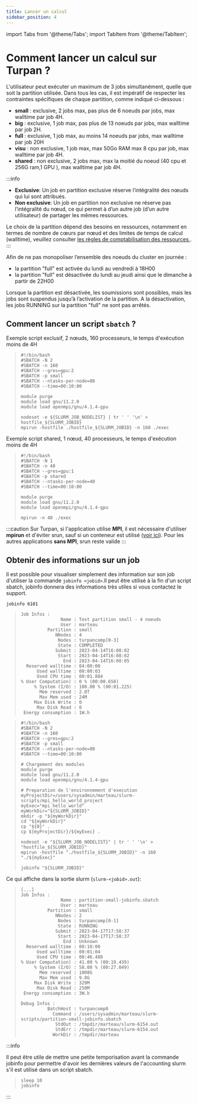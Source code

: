 ```yaml
---
title: Lancer un calcul
sidebar_position: 4
---
```


import Tabs from '@theme/Tabs';
import TabItem from '@theme/TabItem';

# Comment lancer un calcul sur Turpan ? 

<!-- Partition / global = 3 jobs max par utilisateur : -->
L'utilisateur peut exécuter un maximum de 3 jobs simultanément, quelle que soit la partition utilisée. Dans tous les cas, il est impératif de respecter les contraintes spécifiques de chaque partition, comme indiqué ci-dessous :
- **small** : exclusive, 2 jobs max, pas plus de 6 noeuds par jobs, max walltime par job 4H.
- **big** : exclusive, 1 job max, pas plus de 13 noeuds par jobs, max walltime par job 2H.
- **full** : exclusive, 1 job max, au moins 14 noeuds par jobs, max walltime par job 20H
- **visu** : non exclusive, 1 job max, max 50Go RAM max 8 cpu par job, max walltime par job 4H.
- **shared** : non exclusive, 2 jobs max, max la moitié du noeud (40 cpu et 256G ram,1 GPU ), max walltime par job 4H.

:::info
* **Exclusive**: Un job en partition exclusive réserve l’intégralité des nœuds qui lui sont attribués.
* **Non exclusive**: Un job en partition non exclusive ne réserve pas l’intégralité du nœud, ce qui permet à d’un autre job (d’un autre utilisateur) de partager les mêmes ressources.

Le choix de la partition dépend des besoins en ressources, notamment en termes de nombre de cœurs par nœud et des limites de temps de calcul (walltime), veuillez consulter [les règles de comptabilisation des ressources ](./accounting/accounting-rules.md#exemples-).
:::

Afin de ne pas monopoliser l’ensemble des noeuds du cluster en journée :

- la partition "full" est activée du lundi au vendredi à 18H00
- la partition "full" est désactivée du lundi au jeudi ainsi que le dimanche à partir de 22H00

Lorsque la partition est désactivée, les soumissions sont possibles, mais les jobs sont suspendus jusqu’à l’activation de la partition. A la désactivation, les jobs RUNNING sur la partition "full" ne sont pas arrêtés.

## Comment lancer un script `sbatch` ?

<Tabs>
<TabItem label="Exemple script exclusif" value="exclusif" default>

Exemple script exclusif, 2 nœuds, 160 processeurs, le temps d'exécution moins de 4H

>```shell
>#!/bin/bash
>#SBATCH -N 2
>#SBATCH -n 160
>#SBATCH --gres=gpu:2 
>#SBATCH -p small
>#SBATCH --ntasks-per-node=80
>#SBATCH --time=00:10:00
>
>module purge
>module load gnu/11.2.0
>module load openmpi/gnu/4.1.4-gpu
>
>nodeset -e ${SLURM_JOB_NODELIST} | tr ' ' '\n' > hostfile_${SLURM_JOBID}
>mpirun -hostfile ./hostfile_${SLURM_JOBID} -n 160 ./exec
>```

</TabItem>
<TabItem label="Exemple script shared" value="shared">

Exemple script shared, 1 nœud, 40 processeurs,  le temps d'exécution moins de 4H

>```
>#!/bin/bash
>#SBATCH -N 1
>#SBATCH -n 40
>#SBATCH --gres=gpu:1
>#SBATCH -p shared
>#SBATCH --ntasks-per-node=40
>#SBATCH --time=00:10:00
>
>module purge
>module load gnu/11.2.0
>module load openmpi/gnu/4.1.4-gpu
>
>mpirun -n 40 ./exec
>```

</TabItem>
</Tabs>

:::caution
Sur Turpan, si l'application utilise **MPI**, il est nécessaire d'utiliser **mpirun** et d'éviter srun, sauf si un conteneur est utilisé ([voir ici](./logiciels/apptainer.md)). Pour les autres applications **sans MPI**, srun reste valide
:::

## Obtenir des informations sur un job

Il est possible pour visualiser simplement des information sur son job d'utiliser la commande `jobinfo <jobid>`.Il peut être utilisé à la fin d'un script sbatch, jobinfo donnera des informations très utiles si vous contactez le support.

<Tabs>
<TabItem label="Normal" value="simple-info" default>

```shell
jobinfo 6101
```

>```
>Job Infos :
>                Name : Test partition small - 4 noeuds
>                User : marteau
>           Partition : small
>              NNodes : 4
>               Nodes : turpancomp[0-3]
>               State : COMPLETED
>              Submit : 2023-04-14T16:08:02
>               Start : 2023-04-14T16:08:02
>                 End : 2023-04-14T16:08:05
>   Reserved walltime : 04:00:00
>       Used walltime : 00:00:03
>       Used CPU time : 00:01.884
>% User Computation) : 0 % (00:00.658)
>      % System (I/O) : 100.00 % (00:01.225)
>        Mem reserved : 2.0T
>        Max Mem used : 24M
>      Max Disk Write : 0
>       Max Disk Read : 0
>  Energy consumption : 1W.h
>```

</TabItem>
<TabItem label="Debug / Support" value="support-info">

>```
>#!/bin/bash
>#SBATCH -N 2
>#SBATCH -n 160
>#SBATCH --gres=gpu:2 
>#SBATCH -p small
>#SBATCH --ntasks-per-node=80
>#SBATCH --time=00:10:00
>
># Chargement des modules
>module purge
>module load gnu/11.2.0
>module load openmpi/gnu/4.1.4-gpu
>
># Preparation de l'environnement d'execution
>myProjectDir=/users/sysadmin/marteau/slurm-scripts/mpi_hello_world_project
>myExec="mpi_hello_world"
>myWorkDir="${SLURM_JOBID}"
>mkdir -p "${myWorkDir}"
>cd "${myWorkDir}"
>cp "${0}" .
>cp ${myProjectDir}/${myExec} .
>
>nodeset -e "${SLURM_JOB_NODELIST}" | tr ' ' '\n' > "hostfile_${SLURM_JOBID}"
>mpirun -hostfile "./hostfile_${SLURM_JOBID}" -n 160 "./${myExec}"
>
>jobinfo "${SLURM_JOBID}"
>```

Ce qui affiche dans la sortie slurm (`slurm-<jobid>.out`):

>```
>[...]
>Job Infos :
>                Name : partition-small-jobinfo.sbatch
>                User : marteau
>           Partition : small
>              NNodes : 2
>               Nodes : turpancomp[0-1]
>               State : RUNNING
>              Submit : 2023-04-17T17:58:37
>               Start : 2023-04-17T17:58:37
>                 End : Unknown
>   Reserved walltime : 00:10:00
>       Used walltime : 00:01:04
>       Used CPU time : 00:46.488
> % User Computation) : 41.00 % (00:19.439)
>      % System (I/O) : 58.00 % (00:27.049)
>        Mem reserved : 1008G
>        Max Mem used : 9.8G
>      Max Disk Write : 329M
>       Max Disk Read : 250M
>  Energy consumption : 3W.h
>
>Debug Infos :
>           BatchHost : turpancomp0
>             Command : /users/sysadmin/marteau/slurm-scripts/partition-small-jobinfo.sbatch
>              StdOut : /tmpdir/marteau/slurm-6154.out
>              StdErr : /tmpdir/marteau/slurm-6154.out
>             WorkDir : /tmpdir/marteau
>```

</TabItem>
</Tabs>

:::info

Il peut être utile de mettre une petite temporisation avant la commande jobinfo pour permettre d'avoir les dernières valeurs de l'accounting slurm s'il est utilisé dans un script sbatch.

>```
>sleep 10
>jobinfo
>```

:::